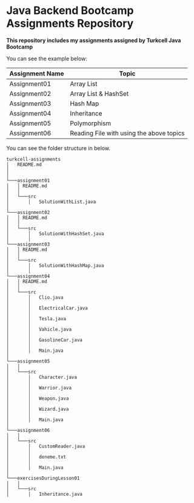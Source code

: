 # Java Backend Bootcamp Assignments Repository



**This repository includes my assignments assigned by Turkcell Java Bootcamp**

You can see the example below:

| Assignment Name | Topic                                    |
|-----------------|------------------------------------------|
| Assignment01    | Array List                               |
| Assignment02    | Array List & HashSet                     |
| Assignment03    | Hash Map                                 |
| Assignment04    | Inheritance                              |
| Assignment05    | Polymorphism                             |
| Assignment06    | Reading File with using the above topics |


You can see the folder structure in below.

```
turkcell-assignments
│   README.md
│      
│
└───assignment01
│   │ README.md
│   │ 
│   └───src
│       │   SolutionWithList.java
│   
└───assignment02
│   │ README.md
│   │
│   └───src
│       │   SolutionWithHashSet.java
│       │   
└───assignment03
│   │ README.md
│   │
│   └───src
│       │   SolutionWithHashMap.java
│       │   
└───assignment04
│   │ README.md
│   │
│   └───src
│       │   Clio.java
│       │   
│       │   ElectricalCar.java
│       │   
│       │   Tesla.java
│       │   
│       │   Vahicle.java
│       │   
│       │   GasolineCar.java
│       │   
│       │   Main.java
│       
└───assignment05
│   │
│   └───src
│       │   Character.java
│       │   
│       │   Warrior.java
│       │   
│       │   Weapon.java
│       │   
│       │   Wizard.java
│       │   
│       │   Main.java
│       
└───assignment06
│   │
│   └───src
│       │   CustomReader.java
│       │   
│       │   deneme.txt
│       │   
│       │   Main.java
│       
└───exercisesDuringLesson01
│   │
│   └───src
│       │   Inheritance.java

```

